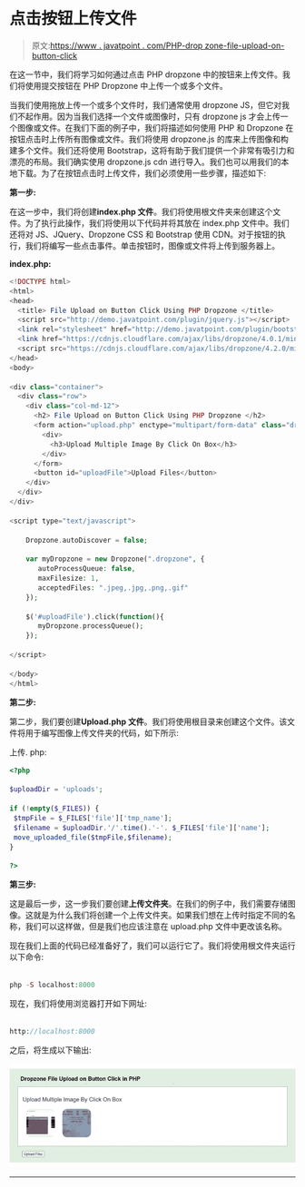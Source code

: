# 点击按钮上传文件

> 原文:[https://www . javatpoint . com/PHP-drop zone-file-upload-on-button-click](https://www.javatpoint.com/php-dropzone-file-upload-on-button-click)

在这一节中，我们将学习如何通过点击 PHP dropzone 中的按钮来上传文件。我们将使用提交按钮在 PHP Dropzone 中上传一个或多个文件。

当我们使用拖放上传一个或多个文件时，我们通常使用 dropzone JS，但它对我们不起作用。因为当我们选择一个文件或图像时，只有 dropzone js 才会上传一个图像或文件。在我们下面的例子中，我们将描述如何使用 PHP 和 Dropzone 在按钮点击时上传所有图像或文件。我们将使用 dropzone.js 的库来上传图像和构建多个文件。我们还将使用 Bootstrap，这将有助于我们提供一个非常有吸引力和漂亮的布局。我们确实使用 dropzone.js cdn 进行导入。我们也可以用我们的本地下载。为了在按钮点击时上传文件，我们必须使用一些步骤，描述如下:

**第一步:**

在这一步中，我们将创建**index.php 文件**。我们将使用根文件夹来创建这个文件。为了执行此操作，我们将使用以下代码并将其放在 index.php 文件中。我们还将对 JS、JQuery、Dropzone CSS 和 Bootstrap 使用 CDN。对于按钮的执行，我们将编写一些点击事件。单击按钮时，图像或文件将上传到服务器上。

**index.php:**

```php
<!DOCTYPE html>
<html>
<head>
  <title> File Upload on Button Click Using PHP Dropzone </title>
  <script src="http://demo.javatpoint.com/plugin/jquery.js"></script>
  <link rel="stylesheet" href="http://demo.javatpoint.com/plugin/bootstrap-3.min.css">
  <link href="https://cdnjs.cloudflare.com/ajax/libs/dropzone/4.0.1/min/dropzone.min.css" rel="stylesheet">
  <script src="https://cdnjs.cloudflare.com/ajax/libs/dropzone/4.2.0/min/dropzone.min.js"></script>
</head>
<body>

<div class="container">
  <div class="row">
    <div class="col-md-12">
      <h2> File Upload on Button Click Using PHP Dropzone </h2>
      <form action="upload.php" enctype="multipart/form-data" class="dropzone" id="image-upload">
        <div>
          <h3>Upload Multiple Image By Click On Box</h3>
        </div>
      </form>
      <button id="uploadFile">Upload Files</button>
    </div>
  </div>
</div>

<script type="text/javascript">

    Dropzone.autoDiscover = false;

    var myDropzone = new Dropzone(".dropzone", { 
       autoProcessQueue: false,
       maxFilesize: 1,
       acceptedFiles: ".jpeg,.jpg,.png,.gif"
    });

    $('#uploadFile').click(function(){
       myDropzone.processQueue();
    });

</script>

</body>
</html>

```

**第二步:**

第二步，我们要创建**Upload.php 文件**。我们将使用根目录来创建这个文件。该文件将用于编写图像上传文件夹的代码，如下所示:

上传. php:

```php
<?php

$uploadDir = 'uploads';

if (!empty($_FILES)) {
 $tmpFile = $_FILES['file']['tmp_name'];
 $filename = $uploadDir.'/'.time().'-'. $_FILES['file']['name'];
 move_uploaded_file($tmpFile,$filename);
}

?>

```

**第三步:**

这是最后一步，这一步我们要创建**上传文件夹**。在我们的例子中，我们需要存储图像。这就是为什么我们将创建一个上传文件夹。如果我们想在上传时指定不同的名称，我们可以这样做，但是我们也应该注意在 upload.php 文件中更改该名称。

现在我们上面的代码已经准备好了，我们可以运行它了。我们将使用根文件夹运行以下命令:

```php

php -S localhost:8000 

```

现在，我们将使用浏览器打开如下网址:

```php

http://localhost:8000

```

之后，将生成以下输出:

![PHP Dropzone File Upload on Button Click](img/d917907289391010a113cde362c19ad1.png)

* * *